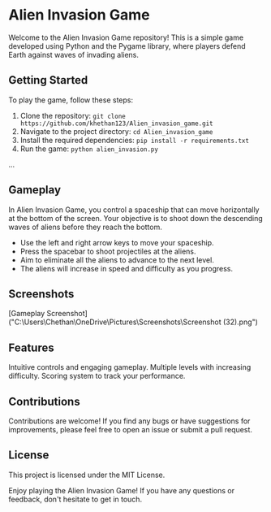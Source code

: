 # Alien Invasion Game

Welcome to the Alien Invasion Game repository! This is a simple game developed using Python and the Pygame library, where players defend Earth against waves of invading aliens.

## Getting Started

To play the game, follow these steps:

1. Clone the repository: `git clone https://github.com/khethan123/Alien_invasion_game.git`
2. Navigate to the project directory: `cd Alien_invasion_game`
3. Install the required dependencies: `pip install -r requirements.txt`
4. Run the game: `python alien_invasion.py`

...
## Gameplay

In Alien Invasion Game, you control a spaceship that can move horizontally at the bottom of the screen. Your objective is to shoot down the descending waves of aliens before they reach the bottom.

* Use the left and right arrow keys to move your spaceship.
* Press the spacebar to shoot projectiles at the aliens.
* Aim to eliminate all the aliens to advance to the next level.
* The aliens will increase in speed and difficulty as you progress.


## Screenshots
  [Gameplay Screenshot]("C:\Users\Chethan\OneDrive\Pictures\Screenshots\Screenshot (32).png")


## Features
Intuitive controls and engaging gameplay.
Multiple levels with increasing difficulty.
Scoring system to track your performance.


## Contributions
Contributions are welcome! If you find any bugs or have suggestions for improvements, please feel free to open an issue or submit a pull request.

## License
This project is licensed under the MIT License.

Enjoy playing the Alien Invasion Game! If you have any questions or feedback, don't hesitate to get in touch.


